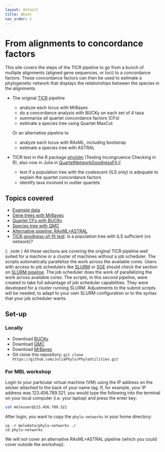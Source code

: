 ```yaml
---
layout: default
title: About
nav_order: 1
---
```


# From alignments to concordance factors

This site covers the steps of the TICR pipeline to go from a bunch of multiple alignments
(aligned gene sequences, or loci) to a concordance factors. These concordance factors can then be used to estimate a phylogenetic network that displays the relationships between the species in the alignments.

- The original [TICR](https://github.com/nstenz/TICR) pipeline

    - analyze each locus with MrBayes
    - do a concordance analysis with BUCKy on each set of 4 taxa
    - summarize all quartet concordance factors (CFs)
    - estimate a species tree using Quartet MaxCut

    Or an alternative pipeline to

    - analyze each locus with RAxML, including bootstrap
    - estimate a species tree with ASTRAL


- TICR test in the R package [phylolm](https://github.com/lamho86/phylolm)
  (Testing Incongruence Checking in R), also now in Julia in [QuartetNetworkGoodnessFit.jl](https://github.com/JuliaPhylo/QuartetNetworkGoodnessFit.jl)

   - test if a population tree with the coalescent (ILS only) is adequate
     to explain the quartet concordance factors
   - identify taxa involved in outlier quartets

## Topics covered

- [Example data](https://juliaphylo.github.io/PhyloUtilities/notebooks/Example-Data.html)
- [Gene trees with MrBayes](https://juliaphylo.github.io/PhyloUtilities/notebooks/Gene-Trees-MrBayes.html)
- [Quartet CFs with BUCKy](https://juliaphylo.github.io/PhyloUtilities/notebooks/Quartet-CF-BUCKy.html)
- [Species tree with QMC](https://juliaphylo.github.io/PhyloUtilities/notebooks/Species-tree-from-quartet-CFs-QMC.html)
- [Alternative pipeline: RAxML+ASTRAL](https://juliaphylo.github.io/PhyloUtilities/notebooks/Gene-Trees-RAxML.html)
- [TICR goodness-of-fit test](https://juliaphylo.github.io/PhyloUtilities/notebooks/TICR-test-tree-versus-network.html): is a population tree with ILS sufficient (vs network)?

{: .note }
All these sections are covering the original TICR pipeline well suited for a machine or a cluster of machines without a job scheduler. The scripts automatically parallelize the work across the available cores. Users with access to job schedulers like [SLURM](https://slurm.schedmd.com/) or
[SGE](https://en.wikipedia.org/wiki/Oracle_Grid_Engine) should check the section on [SLURM pipeline](https://juliaphylo.github.io/PhyloUtilities/notebooks/ticr_howtogetQuartetCFs.html). The job scheduler does the work of parallelizing the work across available cores.
The scripts, in this second pipeline, were created to take full advantage
of job scheduler capabilities. They were developed for a cluster running SLURM. Adjustments to the submit scripts will be needed, to adapt to your own
SLURM configuration or to the syntax that your job scheduler wants.

## Set-up

### Locally

- Download [BUCKy](http://pages.stat.wisc.edu/~ane/bucky/index.html)
- Download [QMC](https://github.com/JuliaPhylo/PhyloUtilities/blob/main/scripts/)
- Download [MrBayes](http://nbisweden.github.io/MrBayes/)
- Git clone this repository: `git clone https://github.com/JuliaPhylo/PhyloUtilities.git`

### For MBL workshop

Login to your particular virtual machine (VM) using the IP address on the sticker attached to the back of your name tag. If, for example, your IP address was 123.456.789.321, you would type the following into the terminal on your local computer (i.e. your laptop) and press the enter key:

```bash
ssh moleuser@123.456.789.321
```

After login, you want to copy the `phylo-networks` in your home directory:

```
cp -r moledata/phylo-networks ./
cd phylo-networks
```

We will *not* cover an alternative RAxML+ASTRAL pipeline (which you could cover outside the workshop).


